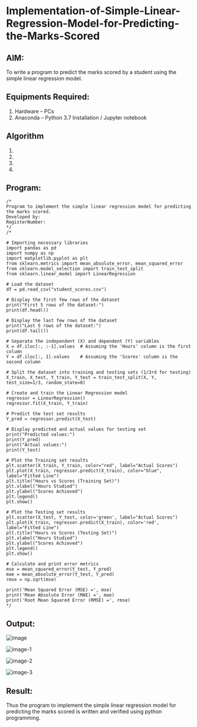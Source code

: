 # Implementation-of-Simple-Linear-Regression-Model-for-Predicting-the-Marks-Scored

## AIM:
To write a program to predict the marks scored by a student using the simple linear regression model.

## Equipments Required:
1. Hardware – PCs
2. Anaconda – Python 3.7 Installation / Jupyter notebook

## Algorithm
1. 
2. 
3. 
4. 

## Program:
```
/*
Program to implement the simple linear regression model for predicting the marks scored.
Developed by: 
RegisterNumber:  
*/
/*

# Importing necessary libraries
import pandas as pd
import numpy as np
import matplotlib.pyplot as plt
from sklearn.metrics import mean_absolute_error, mean_squared_error
from sklearn.model_selection import train_test_split
from sklearn.linear_model import LinearRegression

# Load the dataset
df = pd.read_csv("student_scores.csv")

# Display the first few rows of the dataset
print("First 5 rows of the dataset:")
print(df.head())

# Display the last few rows of the dataset
print("Last 5 rows of the dataset:")
print(df.tail())

# Separate the independent (X) and dependent (Y) variables
X = df.iloc[:, :-1].values  # Assuming the 'Hours' column is the first column
Y = df.iloc[:, 1].values    # Assuming the 'Scores' column is the second column

# Split the dataset into training and testing sets (1/3rd for testing)
X_train, X_test, Y_train, Y_test = train_test_split(X, Y, test_size=1/3, random_state=0)

# Create and train the Linear Regression model
regressor = LinearRegression()
regressor.fit(X_train, Y_train)

# Predict the test set results
Y_pred = regressor.predict(X_test)

# Display predicted and actual values for testing set
print("Predicted values:")
print(Y_pred)
print("Actual values:")
print(Y_test)

# Plot the Training set results
plt.scatter(X_train, Y_train, color="red", label="Actual Scores")
plt.plot(X_train, regressor.predict(X_train), color="blue", label="Fitted Line")
plt.title("Hours vs Scores (Training Set)")
plt.xlabel("Hours Studied")
plt.ylabel("Scores Achieved")
plt.legend()
plt.show()

# Plot the Testing set results
plt.scatter(X_test, Y_test, color='green', label="Actual Scores")
plt.plot(X_train, regressor.predict(X_train), color='red', label="Fitted Line")
plt.title("Hours vs Scores (Testing Set)")
plt.xlabel("Hours Studied")
plt.ylabel("Scores Achieved")
plt.legend()
plt.show()

# Calculate and print error metrics
mse = mean_squared_error(Y_test, Y_pred)
mae = mean_absolute_error(Y_test, Y_pred)
rmse = np.sqrt(mse)

print('Mean Squared Error (MSE) =', mse)
print('Mean Absolute Error (MAE) =', mae)
print('Root Mean Squared Error (RMSE) =', rmse)
*/
```
## Output:
![image](https://github.com/user-attachments/assets/b5ce899d-8e1d-4229-a21c-86377c236617)

![image-1](https://github.com/user-attachments/assets/2d574b75-0d7c-4b8f-a843-88d201f23c42)

![image-2](https://github.com/user-attachments/assets/85e3c376-b6ef-434e-b2f6-b09d160dd27a)

![image-3](https://github.com/user-attachments/assets/5252ddee-429d-435d-b498-0dbb222fb419)

## Result:
Thus the program to implement the simple linear regression model for predicting the marks scored is written and verified using python programming.
